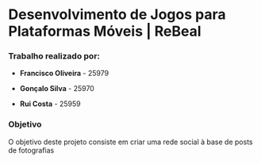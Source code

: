 # Desenvolvimento de Jogos para Plataformas Móveis | ReBeal

### Trabalho realizado por:

* **Francisco Oliveira** - 25979

* **Gonçalo Silva** - 25970

* **Rui Costa** - 25959

### Objetivo

O objetivo deste projeto consiste em criar uma rede social à base de posts de fotografias
